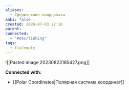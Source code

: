 ```yaml
---
aliases:
  - Сферические координаты
anki: false
created: 2024-07-03 22:16
parent: 
connected:
  - "#обс/linking"
tags:
  - fix/empty
---
```



![[Pasted image 20230823165427.png]]













**Connected with:**
- [[Polar Coordinates|Полярная система координат]]

